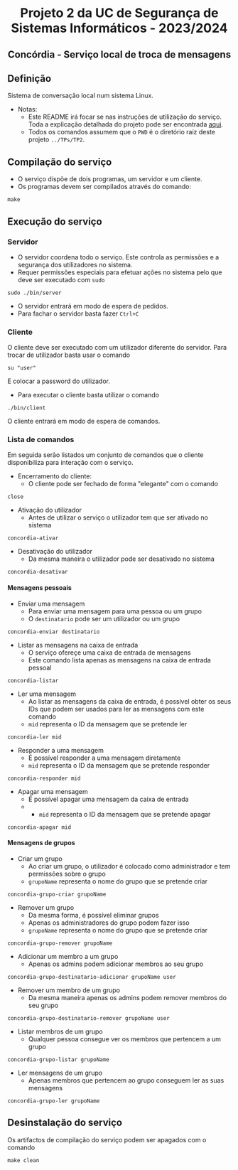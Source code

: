 <h1 align="center">Projeto 2 da UC de Segurança de Sistemas Informáticos - 2023/2024</h1>
<h2 align="center">Concórdia - Serviço local de troca de mensagens</h2>

## Definição
Sistema de conversação local num sistema Linux.
- Notas:
  - Este README irá focar se nas instruções de utilização do serviço. Toda a explicação detalhada do projeto pode ser encontrada [aqui]().
  - Todos os comandos assumem que o ```PWD``` é o diretório raiz deste projeto ```../TPs/TP2```.

## Compilação do serviço
- O serviço dispõe de dois programas, um servidor e um cliente.
- Os programas devem ser compilados através do comando:
```console
make
```
## Execução do serviço
### Servidor
- O servidor coordena todo o serviço. Este controla as permissões e a segurança dos utilizadores no sistema.
- Requer permissões especiais para efetuar ações no sistema pelo que deve ser executado com ```sudo```
```console
sudo ./bin/server
```
- O servidor entrará em modo de espera de pedidos.
- Para fachar o servidor basta fazer ```Ctrl+C```

### Cliente
O cliente deve ser executado com um utilizador diferente do servidor. Para trocar de utilizador basta usar o comando
```console
su "user"
```
E colocar a password do utilizador.
- Para executar o cliente basta utilizar o comando
```console
./bin/client
```
O cliente entrará em modo de espera de comandos.
### Lista de comandos
Em seguida serão listados um conjunto de comandos que o cliente disponibiliza para interação com o serviço.
- Encerramento do cliente:
  - O cliente pode ser fechado de forma "elegante" com o comando
```console
close
```
- Ativação do utilizador
  - Antes de utilizar o serviço o utilizador tem que ser ativado no sistema
```console
concordia-ativar
```
- Desativação do utilizador
  - Da mesma maneira o utilizador pode ser desativado no sistema
```console
concordia-desativar
```
#### Mensagens pessoais
- Enviar uma mensagem
  - Para enviar uma mensagem para uma pessoa ou um grupo
  - O ```destinatario``` pode ser um utilizador ou um grupo
```console
concordia-enviar destinatario
```
- Listar as mensagens na caixa de entrada
  - O serviço ofereçe uma caixa de entrada de mensagens
  - Este comando lista apenas as mensagens na caixa de entrada pessoal
```console
concordia-listar
```
- Ler uma mensagem
  - Ao listar as mensagens da caixa de entrada, é possível obter os seus IDs que podem ser usados para ler as mensagens com este comando
  - ```mid``` representa o ID da mensagem que se pretende ler
```console
concordia-ler mid
```
- Responder a uma mensagem
  - É possível responder a uma mensagem diretamente
  - ```mid``` representa o ID da mensagem que se pretende responder
```console
concordia-responder mid
```
- Apagar uma mensagem
  - É possível apagar uma mensagem da caixa de entrada
  - - ```mid``` representa o ID da mensagem que se pretende apagar
```console
concordia-apagar mid
```
#### Mensagens de grupos
- Criar um grupo
  - Ao criar um grupo, o utilizador é colocado como administrador e tem permissões sobre o grupo
  - ```grupoName``` representa o nome do grupo que se pretende criar
```console
concordia-grupo-criar grupoName
```
- Remover um grupo
  - Da mesma forma, é possível eliminar grupos
  - Apenas os administradores do grupo podem fazer isso
  - ```grupoName``` representa o nome do grupo que se pretende criar
```console
concordia-grupo-remover grupoName
```
- Adicionar um membro a um grupo
  - Apenas os admins podem adicionar membros ao seu grupo
```console
concordia-grupo-destinatario-adicionar grupoName user
```
- Remover um membro de um grupo
  - Da mesma maneira apenas os admins podem remover membros do seu grupo
```console
concordia-grupo-destinatario-remover grupoName user
```
- Listar membros de um grupo
  - Qualquer pessoa consegue ver os membros que pertencem a um grupo
```console
concordia-grupo-listar grupoName
```
- Ler mensagens de um grupo
  - Apenas membros que pertencem ao grupo conseguem ler as suas mensagens
```console
concordia-grupo-ler grupoName
```
## Desinstalação do serviço
Os artifactos de compilação do serviço podem ser apagados com o comando
```console
make clean
```
